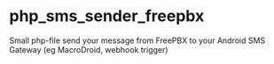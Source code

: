 # php_sms_sender_freepbx
Small php-file send your message from FreePBX to your Android SMS Gateway (eg MacroDroid, webhook trigger)

